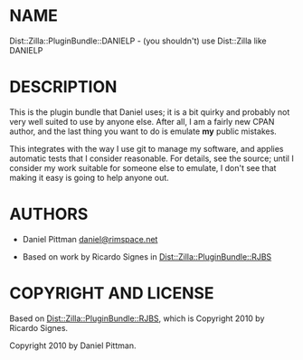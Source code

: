 # NAME

Dist::Zilla::PluginBundle::DANIELP - (you shouldn't) use Dist::Zilla like DANIELP

# DESCRIPTION

This is the plugin bundle that Daniel uses; it is a bit quirky and probably
not very well suited to use by anyone else.  After all, I am a fairly new CPAN
author, and the last thing you want to do is emulate __my__ public mistakes.

This integrates with the way I use git to manage my software, and applies
automatic tests that I consider reasonable.  For details, see the source;
until I consider my work suitable for someone else to emulate, I don't see
that making it easy is going to help anyone out.

# AUTHORS

- Daniel Pittman <daniel@rimspace.net>

- Based on work by Ricardo Signes in [Dist::Zilla::PluginBundle::RJBS](http://search.cpan.org/perldoc?Dist::Zilla::PluginBundle::RJBS)

# COPYRIGHT AND LICENSE

Based on [Dist::Zilla::PluginBundle::RJBS](http://search.cpan.org/perldoc?Dist::Zilla::PluginBundle::RJBS), which is Copyright 2010 by
Ricardo Signes.

Copyright 2010 by Daniel Pittman.